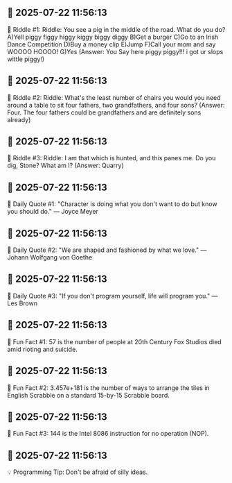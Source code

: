 ## 📅 2025-07-22 11:56:13

🧩 Riddle #1:
Riddle: You see a pig in the middle of the road. What do you do? A)Yell piggy figgy higgy kiggy biggy diggy B)Get a burger C)Go to an Irish Dance Competition D)Buy a money clip E)Jump F)Call your mom and say WOOOO HOOOO! G)Yes
(Answer: You Say here piggy piggy!!! i got ur slops wittle piggy!)

## 📅 2025-07-22 11:56:13

🧩 Riddle #2:
Riddle: What's the least number of chairs you would you need around a table to sit four fathers, two grandfathers, and four sons?
(Answer: Four. The four fathers could be grandfathers and are definitely sons already)

## 📅 2025-07-22 11:56:13

🧩 Riddle #3:
Riddle: I am that which is hunted, and this panes me. Do you dig, Stone? What am I?
(Answer: Quarry)

## 📅 2025-07-22 11:56:13

💬 Daily Quote #1:
"Character is doing what you don't want to do but know you should do." — Joyce Meyer

## 📅 2025-07-22 11:56:13

💬 Daily Quote #2:
"We are shaped and fashioned by what we love." — Johann Wolfgang von Goethe

## 📅 2025-07-22 11:56:13

💬 Daily Quote #3:
"If you don't program yourself, life will program you." — Les Brown

## 📅 2025-07-22 11:56:13

🧐 Fun Fact #1:
57 is the number of people at 20th Century Fox Studios died amid rioting and suicide.

## 📅 2025-07-22 11:56:13

🧐 Fun Fact #2:
3.457e+181 is the number of ways to arrange the tiles in English Scrabble on a standard 15-by-15 Scrabble board.

## 📅 2025-07-22 11:56:13

🧐 Fun Fact #3:
144 is the Intel 8086 instruction for no operation (NOP).

## 📅 2025-07-22 11:56:13

💡 Programming Tip:
Don't be afraid of silly ideas.

